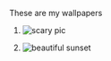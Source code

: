 These are my wallpapers

1. ![scary pic](https://magnuscaesar.github.io/Wallpapers/1618516697228.jpg)

2. ![beautiful sunset](https://magnuscaesar.github.io/Wallpapers/20210919_185038.jpg)
